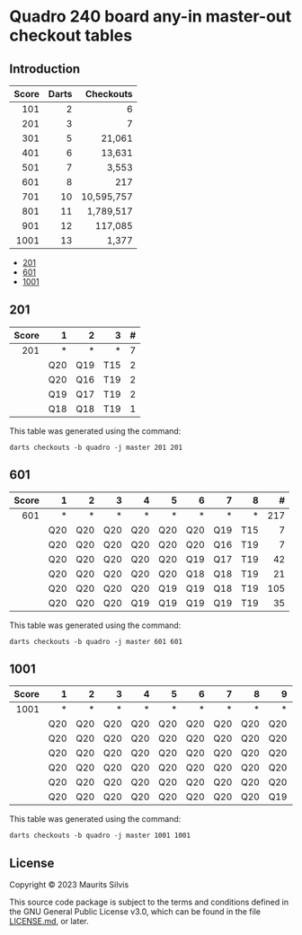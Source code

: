 # Quadro 240 board any-in master-out checkout tables

## Introduction

| Score | Darts |  Checkouts |
|------:|------:|-----------:|
|   101 |     2 |          6 |
|   201 |     3 |          7 |
|   301 |     5 |     21,061 |
|   401 |     6 |     13,631 |
|   501 |     7 |      3,553 |
|   601 |     8 |        217 |
|   701 |    10 | 10,595,757 |
|   801 |    11 |  1,789,517 |
|   901 |    12 |    117,085 |
|  1001 |    13 |      1,377 |

- [201](#201)
- [601](#601)
- [1001](#1001)

## 201

| Score |   1 |   2 |   3 | # |
|------:|----:|----:|----:|--:|
|   201 |   * |   * |   * | 7 |
|       | Q20 | Q19 | T15 | 2 |
|       | Q20 | Q16 | T19 | 2 |
|       | Q19 | Q17 | T19 | 2 |
|       | Q18 | Q18 | T19 | 1 |

This table was generated using the command:

```shell
darts checkouts -b quadro -j master 201 201
```

## 601

| Score |   1 |   2 |   3 |   4 |   5 |   6 |   7 |   8 |   # |
|------:|----:|----:|----:|----:|----:|----:|----:|----:|----:|
|   601 |   * |   * |   * |   * |   * |   * |   * |   * | 217 |
|       | Q20 | Q20 | Q20 | Q20 | Q20 | Q20 | Q19 | T15 |   7 |
|       | Q20 | Q20 | Q20 | Q20 | Q20 | Q20 | Q16 | T19 |   7 |
|       | Q20 | Q20 | Q20 | Q20 | Q20 | Q19 | Q17 | T19 |  42 |
|       | Q20 | Q20 | Q20 | Q20 | Q20 | Q18 | Q18 | T19 |  21 |
|       | Q20 | Q20 | Q20 | Q20 | Q19 | Q19 | Q18 | T19 | 105 |
|       | Q20 | Q20 | Q20 | Q19 | Q19 | Q19 | Q19 | T19 |  35 |

This table was generated using the command:

```shell
darts checkouts -b quadro -j master 601 601
```

## 1001

| Score |   1 |   2 |   3 |   4 |   5 |   6 |   7 |   8 |   9 |  10 |  11 |  12 |  13 |    # |
|------:|----:|----:|----:|----:|----:|----:|----:|----:|----:|----:|----:|----:|----:|-----:|
|  1001 |   * |   * |   * |   * |   * |   * |   * |   * |   * |   * |   * |   * |   * | 1377 |
|       | Q20 | Q20 | Q20 | Q20 | Q20 | Q20 | Q20 | Q20 | Q20 | Q20 | Q20 | Q19 | T15 |   12 |
|       | Q20 | Q20 | Q20 | Q20 | Q20 | Q20 | Q20 | Q20 | Q20 | Q20 | Q20 | Q16 | T19 |   12 |
|       | Q20 | Q20 | Q20 | Q20 | Q20 | Q20 | Q20 | Q20 | Q20 | Q20 | Q19 | Q17 | T19 |  132 |
|       | Q20 | Q20 | Q20 | Q20 | Q20 | Q20 | Q20 | Q20 | Q20 | Q20 | Q18 | Q18 | T19 |   66 |
|       | Q20 | Q20 | Q20 | Q20 | Q20 | Q20 | Q20 | Q20 | Q20 | Q19 | Q19 | Q18 | T19 |  660 |
|       | Q20 | Q20 | Q20 | Q20 | Q20 | Q20 | Q20 | Q20 | Q19 | Q19 | Q19 | Q19 | T19 |  495 |

This table was generated using the command:

```shell
darts checkouts -b quadro -j master 1001 1001
```

## License

Copyright © 2023 Maurits Silvis

This source code package is subject to the terms and conditions defined in the GNU General Public License v3.0, which can be found in the file [LICENSE.md](../LICENSE.md), or later.
